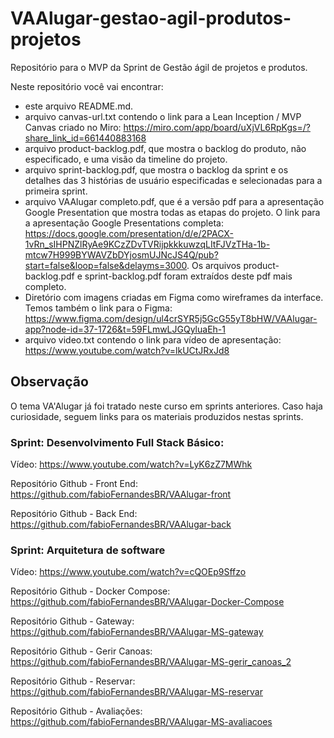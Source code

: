# VAAlugar-gestao-agil-produtos-projetos
Repositório para o MVP da Sprint de Gestão ágil de projetos e produtos.

Neste repositório você vai encontrar:
- este arquivo README.md.
- arquivo canvas-url.txt contendo o link para a Lean Inception / MVP Canvas criado no Miro: https://miro.com/app/board/uXjVL6RpKgs=/?share_link_id=661440883168
- arquivo product-backlog.pdf, que mostra o backlog do produto, não especificado, e uma visão da timeline do projeto.
- arquivo sprint-backlog.pdf, que mostra o backlog da sprint e os detalhes das 3 histórias de usuário especificadas e selecionadas para a primeira sprint.
- arquivo VAAlugar completo.pdf, que é a versão pdf para a apresentação Google Presentation que mostra todas as etapas do projeto. O link para a apresentação Google Presentations completa: https://docs.google.com/presentation/d/e/2PACX-1vRn_sIHPNZlRyAe9KCzZDvTVRijpkkkuwzqLItFJVzTHa-1b-mtcw7H999BYWAVZbDYjosmUJNcJS4Q/pub?start=false&loop=false&delayms=3000. Os arquivos product-backlog.pdf e sprint-backlog.pdf foram extraídos deste pdf mais completo.
- Diretório com imagens criadas em Figma como wireframes da interface. Temos também o link para o Figma: https://www.figma.com/design/ul4crSYR5j5GcG55yT8bHW/VAAlugar-app?node-id=37-1726&t=59FLmwLJGQyluaEh-1
- arquivo video.txt contendo o link para vídeo de apresentação: https://www.youtube.com/watch?v=lkUCtJRxJd8

## Observação
O tema VA'Alugar já foi tratado neste curso em sprints anteriores. Caso haja curiosidade, seguem links para os materiais produzidos nestas sprints.

### Sprint: Desenvolvimento Full Stack Básico:
Vídeo: https://www.youtube.com/watch?v=LyK6zZ7MWhk

Repositório Github - Front End: https://github.com/fabioFernandesBR/VAAlugar-front

Repositório Github - Back End: https://github.com/fabioFernandesBR/VAAlugar-back

### Sprint: Arquitetura de software
Vídeo: https://www.youtube.com/watch?v=cQOEp9Sffzo

Repositório Github - Docker Compose: https://github.com/fabioFernandesBR/VAAlugar-Docker-Compose

Repositório Github - Gateway: https://github.com/fabioFernandesBR/VAAlugar-MS-gateway

Repositório Github - Gerir Canoas: https://github.com/fabioFernandesBR/VAAlugar-MS-gerir_canoas_2 

Repositório Github - Reservar: https://github.com/fabioFernandesBR/VAAlugar-MS-reservar

Repositório Github - Avaliações: https://github.com/fabioFernandesBR/VAAlugar-MS-avaliacoes




